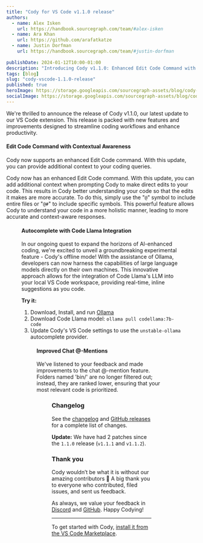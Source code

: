 ```yaml
---
title: "Cody for VS Code v1.1.0 release"
authors:
  - name: Alex Isken
    url: https://handbook.sourcegraph.com/team/#alex-isken
  - name: Ara Khan
    url: https://github.com/arafatkatze
  - name: Justin Dorfman
    url: https://handbook.sourcegraph.com/team/#justin-dorfman
  
publishDate: 2024-01-12T10:00-01:00
description: "Introducing Cody v1.1.0: Enhanced Edit Code Command with Contextual Awareness, Offline Autocomplete with Code Llama Integration, and Improved Chat @-Mentions, aimed at boosting coding productivity in VS Code."
tags: [blog]
slug: "cody-vscode-1.1.0-release"
published: true
heroImage: https://storage.googleapis.com/sourcegraph-assets/blog/cody-vscode-1.1.0-og-image.png
socialImage: https://storage.googleapis.com/sourcegraph-assets/blog/cody-vscode-1.1.0-og-image.png
---
```


We're thrilled to announce the release of Cody v1.1.0, our latest update to our VS Code extension. This release is packed with new features and improvements designed to streamline coding workflows and enhance productivity.


#### Edit Code Command with Contextual Awareness

Cody now supports an enhanced Edit Code command. With this update, you can provide additional context to your coding queries. 

Cody now has an enhanced Edit Code command. With this update, you can add additional context when prompting Cody to make direct edits to your code. This results in Cody better understanding your code so that the edits it makes are more accurate. To do this, simply use the "`@`" symbol to include entire files or "`@#`" to include specific symbols. This powerful feature allows Cody to understand your code in a more holistic manner, leading to more accurate and context-aware responses.

<Figure 
  src="https://storage.googleapis.com/sourcegraph-assets/blog/cody-vscode-1.1.0-at-bang-1.gif"
  alt="Edit Code Command with Contextual Awareness"
  caption="Edit Code Command with Contextual Awareness"
/>

#### Autocomplete with Code Llama Integration

In our ongoing quest to expand the horizons of AI-enhanced coding, we're excited to unveil a groundbreaking experimental feature - Cody's offline mode! With the assistance of Ollama, developers can now harness the capabilities of large language models directly on their own machines. This innovative approach allows for the integration of Code Llama's LLM into your local VS Code workspace, providing real-time, inline suggestions as you code.

**Try it:** 
1. Download, Install, and run [Ollama](https://ollama.ai/download)
1. Download Code Llama model: `ollama pull codellama:7b-code`
1. Update Cody's VS Code settings to use the `unstable-ollama` autocomplete provider.

<Figure 
  src="https://storage.googleapis.com/sourcegraph-assets/blog/cody-vscode-1.1.0-ollama-2.gif"
  alt="Autocomplete with the help of Ollama"
  caption="Autocomplete with the help of Ollama"
/>

#### Improved Chat @-Mentions

We've listened to your feedback and made improvements to the chat @-mention feature. Folders named 'bin/' are no longer filtered out; instead, they are ranked lower, ensuring that your most relevant code is prioritized. 

<Figure 
  src="https://storage.googleapis.com/sourcegraph-assets/blog/cody-vscode-1.1.0-bin-3.png"
  alt="Improved Chat @-Mentions"
  caption="Improved Chat @-Mentions"
/>

### Changelog

See the [changelog](https://github.com/sourcegraph/cody/compare/vscode-v1.0.5...vscode-v1.1.0) and [GitHub releases](https://github.com/sourcegraph/cody/releases) for a complete list of changes.

**Update:** We have had 2 patches since the `1.1.0` release (`v1.1.1` and `v1.1.2`).

### Thank you

Cody wouldn’t be what it is without our amazing contributors 💖 A big thank you to everyone who contributed, filed issues, and sent us feedback.

As always, we value your feedback in [Discord](https://discord.com/servers/sourcegraph-969688426372825169) and [GitHub](https://github.com/sourcegraph/cody/discussions). Happy Codying!

<hr style={{marginTop:"2rem",marginBottom:"2rem"}} />

To get started with Cody, [install it from the VS Code Marketplace](https://marketplace.visualstudio.com/items?itemName=sourcegraph.cody-ai).
